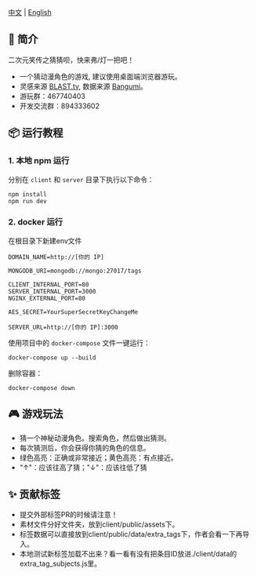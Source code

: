 [中文](README.md) | [English](README.en.md)

## 📖 简介
二次元笑传之猜猜呗，快来弗/灯一把吧！

- 一个猜动漫角色的游戏, 建议使用桌面端浏览器游玩。
- 灵感来源 [BLAST.tv](https://blast.tv/counter-strikle), 数据来源 [Bangumi](https://bgm.tv/)。
- 游玩群：467740403
- 开发交流群：894333602

## 📦 运行教程

### 1. 本地 npm 运行

分别在 `client` 和 `server` 目录下执行以下命令：
```
npm install
npm run dev
```

### 2. docker 运行

在根目录下新建env文件
```env
DOMAIN_NAME=http://[你的 IP]

MONGODB_URI=mongodb://mongo:27017/tags

CLIENT_INTERNAL_PORT=80
SERVER_INTERNAL_PORT=3000
NGINX_EXTERNAL_PORT=80

AES_SECRET=YourSuperSecretKeyChangeMe

SERVER_URL=http://[你的 IP]:3000
```
使用项目中的 `docker-compose` 文件一键运行：
```
docker-compose up --build
```
删除容器：
```
docker-compose down
```

## 🎮 游戏玩法

- 猜一个神秘动漫角色。搜索角色，然后做出猜测。
- 每次猜测后，你会获得你猜的角色的信息。
- 绿色高亮：正确或非常接近；黄色高亮：有点接近。
- "↑"：应该往高了猜；"↓"：应该往低了猜

## ✨ 贡献标签

- 提交外部标签PR的时候请注意！
- 素材文件分好文件夹，放到client/public/assets下。
- 标签数据可以直接放到client/public/data/extra_tags下，作者会看一下再导入。
- 本地测试新标签加载不出来？看一看有没有把条目ID放进./client/data的extra_tag_subjects.js里。
